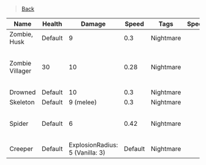 > [Back](Home.md)


| Name   | Health | Damage | Speed | Tags      | Special | Notes |
|--------|--------|--------|-------|-----------|---------|---------|
| Zombie, Husk | Default     | 9      | 0.3   | Nightmare |         |         |
| Zombie Villager | 30     | 10      | 0.28   | Nightmare |         |  Slower speed = higher damage  |
| Drowned | Default     | 10      | 0.3   | Nightmare |         |         |
| Skeleton | Default     | 9 (melee) | 0.3   | Nightmare |         |         |
| Spider | Default     | 6      | 0.42   | Nightmare |         |  Faster speed = lower damage    |
| Creeper | Default     | ExplosionRadius: 5 (Vanilla: 3) | Default   | Nightmare |         |         |



